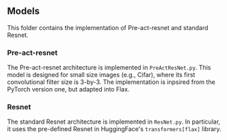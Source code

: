 ## Models

This folder contains the implementation of Pre-act-resnet and standard Resnet.

### Pre-act-resnet

The Pre-act-resnet architecture is implemented in `PreActResNet.py`. This model is designed for small size images (e.g., Cifar), where its first convolutional filter size is 3-by-3. The implementation is inpsired from the PyTorch version one, but adapted into Flax.

### Resnet

The standard Resnet architecture is implemented in `ResNet.py`. In particular, it uses the pre-defined Resnet in HuggingFace's `transformers[flax]` library.